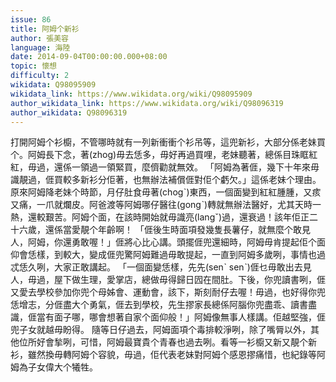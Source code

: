 ```yaml
---
issue: 86
title: 阿姆个新衫
author: 張美容
language: 海陸
date: 2014-09-04T00:00:00.000+08:00
topic: 懷想
difficulty: 2
wikidata: Q98095909
wikidata_link: https://www.wikidata.org/wiki/Q98095909
author_wikidata_link: https://www.wikidata.org/wiki/Q98096319
author_wikidata: Q98096319
---
```

打開阿姆个衫櫥，不管哪時就有一列新衝衝个衫吊等，這兜新衫，大部分係老妹買个。阿姆長下念，著(zhog)毋去恁多，毋好再過買哩，老妹聽著，總係目珠眶紅紅，毋過，還係一領過一領緊買，麼儕勸就無效。
「阿姆為著𠊎，幾下十年來毋識靚過，𠊎買較多新衫分佢著，也無辦法補償𠊎對佢个虧欠。」這係老妹个理由。
原來阿姆降老妹个時節，月仔肚食毋著(chogˋ)東西，一個面變到紅紅腫腫，又痎又痛，一爪就爛皮。阿爸渡等阿姆哪仔醫往(gongˋ)轉就無辦法醫好，尤其天時一熱，還較艱苦。阿姆个面，在該時開始就毋識亮(langˇ)過，還衰過！該年佢正二十六歲，還係當愛靚个年齡啊！
「𠊎後生時面項發幾隻長薯仔，就無麼个敢見人，阿姆，你還勇敢喔！」𠊎將心比心講。頭擺𠊎兜還細時，阿姆毋肯提起佢个面仰會恁樣，到較大，變成𠊎兜驚阿姆難過毋敢提起，一直到阿姆多歲咧，事情也過忒恁久咧，大家正敢講起。
「一個面變恁樣，先先(senˋ senˋ)𠊎乜毋敢出去見人，毋過，屋下做生理，愛掌店，總做毋得歸日囥在間肚。下後，你兜讀書咧，𠊎又愛去學校參加你兜个母姊會、運動會，該下，斯刻耐仔去喔！毋過，也好得你兜恁增志，分𠊎盡大个勇氣，𠊎去到學校，先生摎家長總係阿腦你兜盡乖、讀書盡識，𠊎當有面子哪，哪會想著自家个面仰般！」阿姆像無事人樣講。佢越堅強，𠊎兜子女就越毋盼得。
隨等日仔過去，阿姆面項个毒排較淨咧，除了嘴脣以外，其他位所好會揫咧，可惜，阿姆最寶貴个青春也過去咧。看等一衫櫥又新又靚个新衫，雖然換毋轉阿姆个容貌，毋過，佢代表老妹對阿姆个感恩摎痛惜，也紀錄等阿姆為子女偉大个犧牲。
